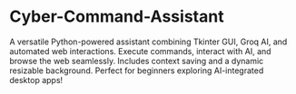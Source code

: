 # Cyber-Command-Assistant
A versatile Python-powered assistant combining Tkinter GUI, Groq AI, and automated web interactions. Execute commands, interact with AI, and browse the web seamlessly. Includes context saving and a dynamic resizable background. Perfect for beginners exploring AI-integrated desktop apps!
